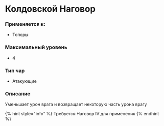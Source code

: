 # Колдовской Наговор

### Применяется к:

* Топоры

### Максимальный уровень&#x20;

* 4

### Тип чар

* Атакующие

### Описание

Уменьшает урон врага и возвращает некоторую часть урона врагу&#x20;

{% hint style="info" %}
Требуется Наговор IV для применения
{% endhint %}
